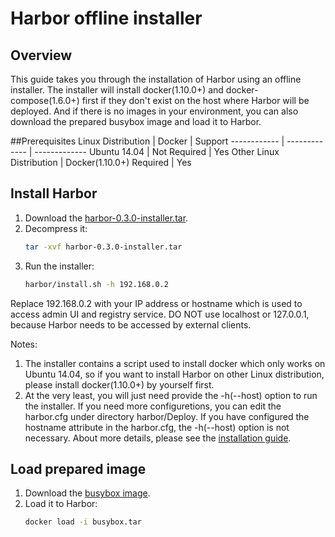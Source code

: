 # Harbor offline installer
## Overview
This guide takes you through the installation of Harbor using an offline installer. The installer will install docker(1.10.0+) and docker-compose(1.6.0+) first if they don't exist on the host where Harbor will be deployed. And if there is no images in your environment, you can also download the prepared busybox image and load it to Harbor.

##Prerequisites
Linux Distribution | Docker | Support
------------ | ------------- | -------------
Ubuntu 14.04 |  Not Required | Yes
Other Linux Distribution |  Docker(1.10.0+) Required | Yes
  
## Install Harbor
1. Download the [harbor-0.3.0-installer.tar](http://bintray.com/xxx/xxx.tar).
2. Decompress it:
    ```sh
    tar -xvf harbor-0.3.0-installer.tar
    ```  
3. Run the installer:
    ```sh
    harbor/install.sh -h 192.168.0.2
    ```

Replace 192.168.0.2 with your IP address or hostname which is used to access admin UI and registry service. DO NOT use localhost or 127.0.0.1, because Harbor needs to be accessed by external clients.

Notes:
1. The installer contains a script used to install docker which only works on Ubuntu 14.04, so if you want to install Harbor on other Linux distribution, please install docker(1.10.0+) by yourself first.  
2. At the very least, you will just need provide the -h(--host) option to run the installer. If you need more configuretions, you can edit the harbor.cfg under directory harbor/Deploy. If you have configured the hostname attribute in the harbor.cfg, the -h(--host) option is not necessary. About more details, please see the [installation guide](https://github.com/vmware/harbor/blob/master/docs/installation_guide.md).  

## Load prepared image
1. Download the [busybox image](https://bintray.com/harbor/generic/download_file?file_path=busybox.tar).
2. Load it to Harbor:
    ```sh
    docker load -i busybox.tar 
    ```